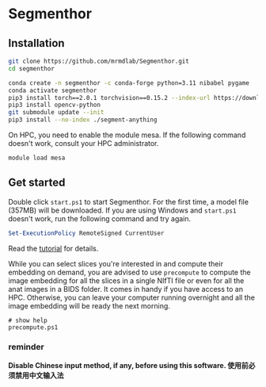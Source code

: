 # Segmenthor

## Installation
```sh
git clone https://github.com/mrmdlab/Segmenthor.git
cd segmenthor

conda create -n segmenthor -c conda-forge python=3.11 nibabel pygame
conda activate segmenthor
pip3 install torch==2.0.1 torchvision==0.15.2 --index-url https://download.pytorch.org/whl/cpu
pip3 install opencv-python
git submodule update --init
pip3 install --no-index ./segment-anything
```
On HPC, you need to enable the module mesa. If the following command doesn't work, consult your HPC administrator.
```sh
module load mesa
```

## Get started
Double click `start.ps1` to start Segmenthor. For the first time, a model file (357MB) will be downloaded. If you are using Windows and `start.ps1` doesn't work, run the following command and try again.
```powershell
Set-ExecutionPolicy RemoteSigned CurrentUser
```

Read the [tutorial](Tutorial.md) for details.

While you can select slices you're interested in and compute their embedding on demand, you are advised to use `precompute` to compute the image embedding for all the slices in a single NIfTI file or even for all the anat images in a BIDS folder. It comes in handy if you have access to an HPC. Otherwise, you can leave your computer running overnight and all the image embedding will be ready the next morning.
```
# show help
precompute.ps1
```

### reminder
**Disable Chinese input method, if any, before using this software. 使用前必须禁用中文输入法**
